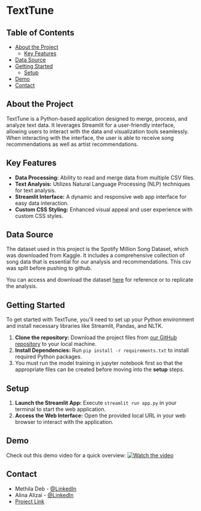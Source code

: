 # TextTune

## Table of Contents
- [About the Project](#about-the-project)
  - [Key Features](#key-features)
- [Data Source](#data-source)
- [Getting Started](#getting-started)
  - [Setup](#setup)
- [Demo](#demo)
- [Contact](#contact)

## About the Project
TextTune is a Python-based application designed to merge, process, and analyze text data. It leverages Streamlit for a user-friendly interface, allowing users to interact with the data and visualization tools seamlessly. When interacting with the interface, the user is able to receive song recommendations as well as artist recommendations.

## Key Features
- **Data Processing:** Ability to read and merge data from multiple CSV files.
- **Text Analysis:** Utilizes Natural Language Processing (NLP) techniques for text analysis.
- **Streamlit Interface:** A dynamic and responsive web app interface for easy data interaction.
- **Custom CSS Styling:** Enhanced visual appeal and user experience with custom CSS styles.

## Data Source
The dataset used in this project is the Spotify Million Song Dataset, which was downloaded from Kaggle. It includes a comprehensive collection of song data that is essential for our analysis and recommendations. This csv was split before pushing to github.

You can access and download the dataset [here](https://www.kaggle.com/datasets/notshrirang/spotify-million-song-dataset) for reference or to replicate the analysis.

## Getting Started
To get started with TextTune, you'll need to set up your Python environment and install necessary libraries like Streamlit, Pandas, and NLTK.

1. **Clone the repository:** Download the project files from [our GitHub repository](git@github.com:CTP-Team-5/Music-Recommender.git) to your local machine.
2. **Install Dependencies:** Run `pip install -r requirements.txt` to install required Python packages.
3. You must run the model training in jupyter notebook first so that the appropriate files can be created before moving into the **setup** steps.

## Setup
1. **Launch the Streamlit App:** Execute `streamlit run app.py` in your terminal to start the web application.
2. **Access the Web Interface:** Open the provided local URL in your web browser to interact with the application.

## Demo
Check out this demo video for a quick overview:
[![Watch the video](https://cdn.loom.com/sessions/thumbnails/253a154b8d164fdab4fa6e78349dcc99-with-play.gif)](https://www.loom.com/share/253a154b8d164fdab4fa6e78349dcc99?sid=129f629d-84a8-4401-ba91-208a09f832a0)

## Contact
- Methila Deb - [@LinkedIn](https://www.linkedin.com/in/methila-deb-130147202/)
- Alina Alizai - [@LinkedIn](https://www.linkedin.com/in/alina-alizai/)
- [Project Link](https://github.com/CTP-Team-5/Music-Recommender)
